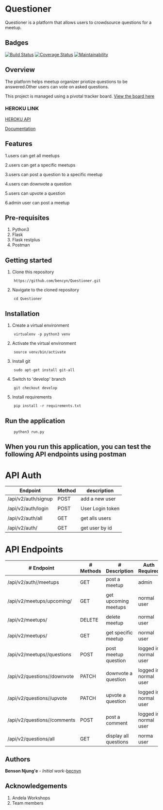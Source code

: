 # Questioner
  Questioner is a platform that allows users to crowdsource questions for a meetup.
  
Badges
------

[![Build Status](https://travis-ci.org/bencyn/Questioner.svg?branch=develop)](https://travis-ci.org/bencyn/Questioner)  [![Coverage Status](https://coveralls.io/repos/github/bencyn/Questioner/badge.svg?branch=develop)](https://coveralls.io/github/bencyn/Questioner?branch=develop) [![Maintainability](https://api.codeclimate.com/v1/badges/3ae0d2569165f3344e8e/maintainability)](https://codeclimate.com/github/bencyn/Questioner/maintainability)

Overview
--------
The platform helps meetup organizer priotize questions to be answered.Other users can vote on asked questions.

This project is managed using a pivotal tracker board. [View the board here](https://www.pivotaltracker.com/n/projects/2235259)

### HEROKU LINK
[HEROKU API](https://bencyn-questioner.herokuapp.com/api/v1)

<!-- [Github Pages](https://bencyn.github.io/Questioner/UI/)  -->
[Documentation](https://documenter.getpostman.com/view/2456985/RzthRBe9)

Features
-----------------------
1.users can get all meetups

2.users can get a specific meetups

3.users can post a question to a specific meetup

4.users can downvote a question

5.users can upvote a question

6.admin user can post a meetup


Pre-requisites
----------------------
1. Python3
2. Flask
3. Flask restplus
4. Postman

Getting started
--------------------
1. Clone this repository
```
    https://github.com/bencyn/Questioner.git
```

2. Navigate to the cloned repository
```
    cd Questioner
```

Installation
---------------------------------
1. Create a virtual environment
```
    virtualenv -p python3 venv
```

2. Activate the virtual environment
```
    source venv/bin/activate
```

3. Install git
```
    sudo apt-get install git-all
```

4. Switch to 'develop' branch
```
    git checkout develop
```

5. Install requirements
```
    pip install -r requirements.txt
```
Run the application
---------------------------------
```
    python3 run.py
```

When you run this application, you can test the following API endpoints using postman
-----------------------------------------------


# API Auth


|Endpoint                           |   Method   | description         |
|  ------------                     | ---------- |  -----------------  |
|/api/v2/auth/signup                |   POST     | add  a new user     |
|                                   |            |                     |
|/api/v2/auth/login                 |   POST     | User Login token    |
|                                   |            |                     |
|/api/v2/auth/all                   |   GET      | get alls users      |
|                                   |            |                     |
|/api/v2/auth/<id>                  |   GET      | get user by id      |

# API Endpoints

|   # Endpoint                              |  # Methods    | # Description           |Auth Required           |
|   -----------                             | ----------    | -----------------       | ------------           |
|/api/v2/auth/<user-id>/meetups             |   GET         |  post a meetup          | admin                  |
|                                           |               |                         |                        | 
|/api/v2/meetups/upcoming/                  |   GET         |  get upcoming meetups   | normal user            | 
|                                           |               |                         |                        | 
|/api/v2/meetups/<id>                       |   DELETE      |  delete meetup          | normal user            | 
|                                           |               |                         |                        | 
|/api/v2/meetups/<id>                       |    GET        |  get specific meetup    | normal user            | 
|                                           |               |                         |                        | 
|/api/v2/meetups/<meetup-id>/questions      |    POST       |  post meetup question   | logged in normal user  | 
|                                           |               |                         |                        | 
|/api/v2/questions/<quetion-id>/downvote    |   PATCH       |  downvote a question    | logged in normal user  | 
|                                           |               |                         |                        | 
|/api/v2/questions/<question-id>/upvote     |   PATCH       |  upvote a question      | logged in normal user  | 
|                                           |               |                         |                        | 
|/api/v2/questions/<question-id>/comments   |   POST        |  post a comment         | logged in normal user  |
|                                           |               |                         |                        | 
|/api/v2/questions/all                      |   GET         |  display all questions  |  norma user            | 

Authors
-----------------------------
**Benson Njung'e** - _Initial work_-[becnyn](https://github.com/bencyn/Questioner)

Acknowledgements
-------------------------------
1. Andela Workshops
2. Team members



